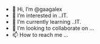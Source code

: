 - 👋 Hi, I’m @gaagalex
- 👀 I’m interested in ..IT.
- 🌱 I’m currently learning ..IT.
- 💞️ I’m looking to collaborate on ...
- 📫 How to reach me ...

<!---
gaagalex/gaagalex is a ✨ special ✨ repository because its `README.md` (this file) appears on your GitHub profile.
You can click the Preview link to take a look at your changes.
--->
